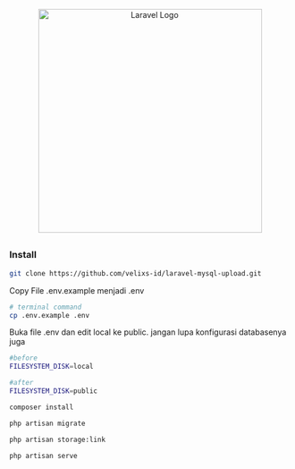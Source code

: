 <p align="center"><a href="https://laravel.com" target="_blank"><img src="https://raw.githubusercontent.com/laravel/art/master/logo-lockup/5%20SVG/2%20CMYK/1%20Full%20Color/laravel-logolockup-cmyk-red.svg" width="400" alt="Laravel Logo"></a></p>

##
### Install

```bash
git clone https://github.com/velixs-id/laravel-mysql-upload.git
```
Copy File .env.example menjadi .env

```bash
# terminal command
cp .env.example .env
```
Buka file .env dan edit local ke public. jangan lupa konfigurasi databasenya juga
```bash
#before
FILESYSTEM_DISK=local

#after
FILESYSTEM_DISK=public
```

```bash
composer install

php artisan migrate

php artisan storage:link

php artisan serve
```
